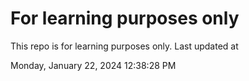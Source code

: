# For learning purposes only
This repo is for learning purposes only.
Last updated at

Monday, January 22, 2024 12:38:28 PM

